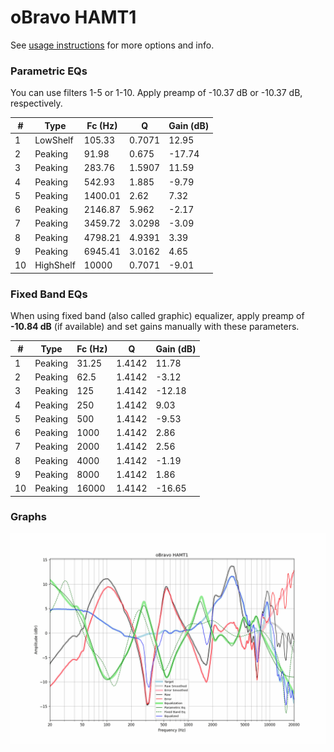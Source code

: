 # oBravo HAMT1
See [usage instructions](https://github.com/jaakkopasanen/AutoEq#usage) for more options and info.

### Parametric EQs
You can use filters 1-5 or 1-10. Apply preamp of -10.37 dB or -10.37 dB, respectively.

|   # | Type      |   Fc (Hz) |      Q |   Gain (dB) |
|-----|-----------|-----------|--------|-------------|
|   1 | LowShelf  |    105.33 | 0.7071 |       12.95 |
|   2 | Peaking   |     91.98 | 0.675  |      -17.74 |
|   3 | Peaking   |    283.76 | 1.5907 |       11.59 |
|   4 | Peaking   |    542.93 | 1.885  |       -9.79 |
|   5 | Peaking   |   1400.01 | 2.62   |        7.32 |
|   6 | Peaking   |   2146.87 | 5.962  |       -2.17 |
|   7 | Peaking   |   3459.72 | 3.0298 |       -3.09 |
|   8 | Peaking   |   4798.21 | 4.9391 |        3.39 |
|   9 | Peaking   |   6945.41 | 3.0162 |        4.65 |
|  10 | HighShelf |  10000    | 0.7071 |       -9.01 |

### Fixed Band EQs
When using fixed band (also called graphic) equalizer, apply preamp of **-10.84 dB** (if available) and set gains manually with these parameters.

|   # | Type    |   Fc (Hz) |      Q |   Gain (dB) |
|-----|---------|-----------|--------|-------------|
|   1 | Peaking |     31.25 | 1.4142 |       11.78 |
|   2 | Peaking |     62.5  | 1.4142 |       -3.12 |
|   3 | Peaking |    125    | 1.4142 |      -12.18 |
|   4 | Peaking |    250    | 1.4142 |        9.03 |
|   5 | Peaking |    500    | 1.4142 |       -9.53 |
|   6 | Peaking |   1000    | 1.4142 |        2.86 |
|   7 | Peaking |   2000    | 1.4142 |        2.56 |
|   8 | Peaking |   4000    | 1.4142 |       -1.19 |
|   9 | Peaking |   8000    | 1.4142 |        1.86 |
|  10 | Peaking |  16000    | 1.4142 |      -16.65 |

### Graphs
![](./oBravo%20HAMT1.png)
